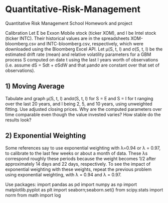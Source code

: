 # Quantitative-Risk-Management
Quantitative Risk Management School Homework and project

Calibration
Let E be Exxon Mobile stock (ticker XOM), and I be Intel stock (ticker INTC). Their historical
values are in the spreadsheets XOM-bloomberg.csv and INTC-bloomberg.csv, respectively, which were downloaded using the Bloomberg Excel API.
Let μ(S, t, l) and σ(S, t, l) be the estimated drift rate (mean) and relative volatility parameters for a GBM process S computed on date t using the last l years worth of observations (i.e. assume dS = Sdt + σSdW and that μandσ are constant over that set of observations).

## 1) Moving Average



Tabulate and graph μ(S, t, l) andσ(S, t, l) for S = E and S = I for t ranging over the last 20 years, and l being 2, 5, and 10 years, using unweighted fitting. Use adjusted closing prices.
Why are the computed parameters over time comparable even though the value invested varies?
How stable do the results look?

## 2) Exponential Weighting


Some references say to use exponential weighting with λ=0.94 or λ = 0.97, to calibrate to the
last few weeks or about a month of data. These λs correspond roughly these periods because the weight becomes 1/2 after approximately 14 days and 22 days, respectively.
To see the impact of exponential weighting with these weights, repeat the previous problem using exponential weighting, with λ = 0.94 and λ = 0.97.


Use packages:
import pandas as pd 
import numpy as np
import matplotlib.pyplot as plt 
import seaborn;seaborn.set() 
from scipy.stats import norm 
from math import log

